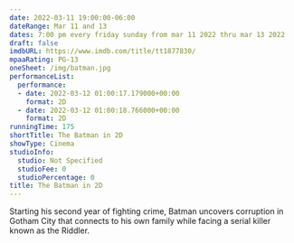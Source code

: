 ```yaml
---
date: 2022-03-11 19:00:00-06:00
dateRange: Mar 11 and 13
dates: 7:00 pm every friday sunday from mar 11 2022 thru mar 13 2022
draft: false
imdbURL: https://www.imdb.com/title/tt1877830/
mpaaRating: PG-13
oneSheet: /img/batman.jpg
performanceList:
  performance:
  - date: 2022-03-12 01:00:17.179000+00:00
    format: 2D
  - date: 2022-03-12 01:00:18.766000+00:00
    format: 2D
runningTime: 175
shortTitle: The Batman in 2D
showType: Cinema
studioInfo:
  studio: Not Specified
  studioFee: 0
  studioPercentage: 0
title: The Batman in 2D
---
```


Starting his second year of fighting crime, Batman uncovers corruption in Gotham City that connects to his own family while facing a serial killer known as the Riddler.